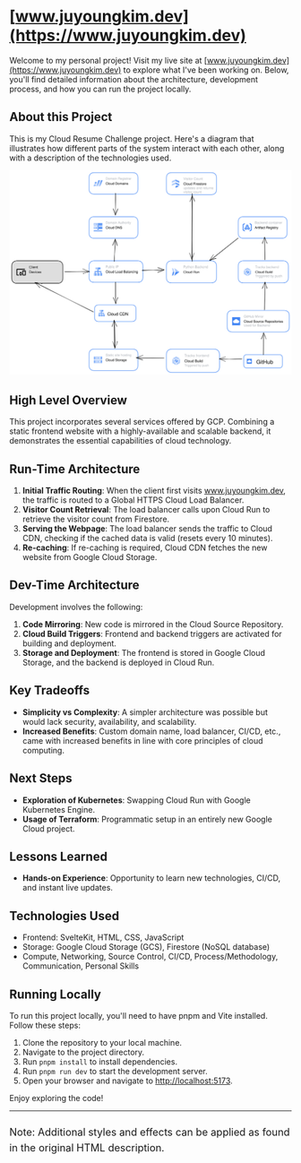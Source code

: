 # [www.juyoungkim.dev](https://www.juyoungkim.dev)

Welcome to my personal project! Visit my live site at [www.juyoungkim.dev](https://www.juyoungkim.dev) to explore what I've been working on. Below, you'll find detailed information about the architecture, development process, and how you can run the project locally.

## About this Project

This is my Cloud Resume Challenge project. Here's a diagram that illustrates how different parts of the system interact with each other, along with a description of the technologies used.

![Cloud Resume Challenge Architecture Diagram](/frontend/static/diagram.svg)

## High Level Overview

This project incorporates several services offered by GCP. Combining a static frontend website with a highly-available and scalable backend, it demonstrates the essential capabilities of cloud technology.

## Run-Time Architecture

1. **Initial Traffic Routing**: When the client first visits www.juyoungkim.dev, the traffic is routed to a Global HTTPS Cloud Load Balancer.
2. **Visitor Count Retrieval**: The load balancer calls upon Cloud Run to retrieve the visitor count from Firestore.
3. **Serving the Webpage**: The load balancer sends the traffic to Cloud CDN, checking if the cached data is valid (resets every 10 minutes).
4. **Re-caching**: If re-caching is required, Cloud CDN fetches the new website from Google Cloud Storage.

## Dev-Time Architecture

Development involves the following:

1. **Code Mirroring**: New code is mirrored in the Cloud Source Repository.
2. **Cloud Build Triggers**: Frontend and backend triggers are activated for building and deployment.
3. **Storage and Deployment**: The frontend is stored in Google Cloud Storage, and the backend is deployed in Cloud Run.

## Key Tradeoffs

- **Simplicity vs Complexity**: A simpler architecture was possible but would lack security, availability, and scalability.
- **Increased Benefits**: Custom domain name, load balancer, CI/CD, etc., came with increased benefits in line with core principles of cloud computing.

## Next Steps

- **Exploration of Kubernetes**: Swapping Cloud Run with Google Kubernetes Engine.
- **Usage of Terraform**: Programmatic setup in an entirely new Google Cloud project.

## Lessons Learned

- **Hands-on Experience**: Opportunity to learn new technologies, CI/CD, and instant live updates.

## Technologies Used

- Frontend: SvelteKit, HTML, CSS, JavaScript
- Storage: Google Cloud Storage (GCS), Firestore (NoSQL database)
- Compute, Networking, Source Control, CI/CD, Process/Methodology, Communication, Personal Skills

## Running Locally

To run this project locally, you'll need to have pnpm and Vite installed. Follow these steps:

1. Clone the repository to your local machine.
2. Navigate to the project directory.
3. Run `pnpm install` to install dependencies.
4. Run `pnpm run dev` to start the development server.
5. Open your browser and navigate to [http://localhost:5173](http://localhost:5173).

Enjoy exploring the code!

---

<p style="font-size: 1.125rem; line-height: 1.75rem; margin: 1.5rem 0;">Note: Additional styles and effects can be applied as found in the original HTML description.</p>
